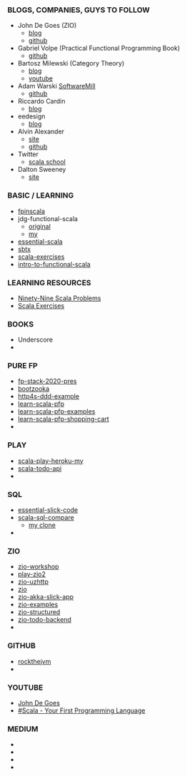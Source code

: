 ### BLOGS, COMPANIES, GUYS TO FOLLOW
- John De Goes (ZIO)
  - [blog](http://degoes.net)
  - [github](https://github.com/jdegoes)
- Gabriel Volpe (Practical Functional Programming Book)
  - [github](https://github.com/gvolpe)
- Bartosz Milewski (Category Theory)
  - [blog](https://bartoszmilewski.com/2014/10/28/category-theory-for-programmers-the-preface/)
  - [youtube](https://www.youtube.com/user/DrBartosz/playlists)
- Adam Warski [SoftwareMill](http://www.softwaremill.com)
  - [github](https://github.com/adamw)
- Riccardo Cardin
  - [blog](http://rcardin.github.io)
- eedesign 
  - [blog](http://eed3si9n.com)
- Alvin Alexander
  - [site](https://alvinalexander.com/scala)
  - [github](https://github.com/alvinj)
- Twitter
  - [scala school](https://twitter.github.io/scala_school/)
- Dalton Sweeney
  - [site](https://daltyboy11.github.io)

### BASIC / LEARNING
- [fpinscala](https://github.com/alexr007/fpinscala.git)
- jdg-functional-scala
  - [original](https://github.com/jdegoes/functional-scala.git)
  - [my](https://github.com/alexr007/functional-scala.git)
- [essential-scala](https://github.com/alexr007/essential-scala.git)
- [sbtx](https://github.com/alexr007/sbtx.git)
- [scala-exercises](https://github.com/alexr007/scala-exercises.git)
- [intro-to-functional-scala](https://github.com/alexr007/intro-to-functional-scala.git)

### LEARNING RESOURCES
- [Ninety-Nine Scala Problems](http://aperiodic.net/phil/scala/s-99/)
- [Scala Exercises](https://www.scala-exercises.org)

### BOOKS
- Underscore 
- []()

### PURE FP
- [fp-stack-2020-pres](https://github.com/adamw/fp-stack-2020-pres.git)
- [bootzooka](https://github.com/alexr007/bootzooka.git)
- [http4s-ddd-example](https://github.com/alexr007/http4s-ddd-example.git)
- [learn-scala-pfp](https://github.com/alexr007/learn-scala-pfp.git)
- [learn-scala-pfp-examples](https://github.com/alexr007/pfps-examples.git)
- [learn-scala-pfp-shopping-cart](https://github.com/alexr007/pfps-shopping-cart.git)
- []()

### PLAY
- [scala-play-heroku-my](https://github.com/alexr007/scala-play-heroku.git)
- [scala-todo-api](https://github.com/alexr007/scala-todo-api.git)
- []()

### SQL
- [essential-slick-code](https://github.com/alexr007/essential-slick-code.git)
- [scala-sql-compare](https://github.com/softwaremill/scala-sql-compare.git)
   - [my clone](https://github.com/alexr007/scala-sql-compare.git)
- []()

### ZIO
- [zio-workshop](https://github.com/alexr007/zio-workshop.git)
- [play-zio2](https://github.com/alexr007/play-zio.git)
- [zio-uzhttp](https://github.com/alexr007/uzhttp.git)
- [zio](https://github.com/zio/zio.git)
- [zio-akka-slick-app](https://github.com/alexr007/zio-akka-slick-app.git)
- [zio-examples](https://github.com/alexr007/zio-examples.git)
- [zio-structured](https://github.com/alexr007/zio-structured.git)
- [zio-todo-backend](https://github.com/mschuwalow/zio-todo-backend.git)
- []()

### GITHUB
- [rockthejvm](https://github.com/rockthejvm)
- []()

### YOUTUBE
- [John De Goes](https://www.youtube.com/results?search_query=john+de+goes)
- [#Scala - Your First Programming Language](https://www.youtube.com/playlist?list=PLJGDHERh23x-YBJ8LmYU_IGBFflvsKfLu)

### MEDIUM
- []()
- []()
- []()
- []()
